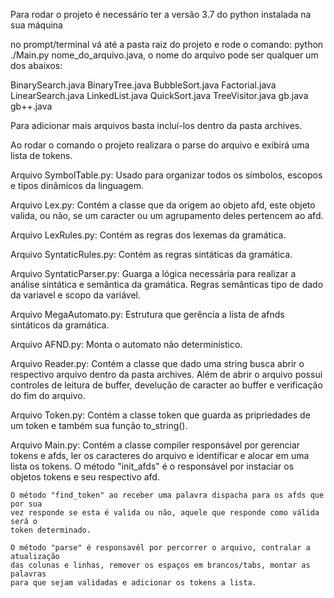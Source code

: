 Para rodar o projeto é necessário ter a versão 3.7 do python
instalada na sua máquina

no prompt/terminal vá até a pasta raiz do projeto e rode o 
comando: python ./Main.py nome_do_arquivo.java, o nome do 
arquivo pode ser qualquer um dos abaixos:

BinarySearch.java
BinaryTree.java
BubbleSort.java
Factorial.java
LinearSearch.java
LinkedList.java
QuickSort.java
TreeVisitor.java
gb.java
gb++.java

Para adicionar mais arquivos basta incluí-los dentro da pasta
archives.

Ao rodar o comando o projeto realizara o parse do arquivo
e exibirá uma lista de tokens.

Arquivo SymbolTable.py:
    Usado para organizar todos os símbolos, escopos e tipos dinâmicos da linguagem.

Arquivo Lex.py:
    Contém a classe que da origem ao objeto afd, este objeto valida, 
    ou não, se um caracter ou um agrupamento deles pertencem ao afd.

Arquivo LexRules.py:
    Contém as regras dos lexemas da gramática.

Arquivo SyntaticRules.py:
    Contém as regras sintáticas da gramática.

Arquivo SyntaticParser.py:
    Guarga a lógica necessária para realizar a análise sintática e semântica da gramática.
    Regras semânticas tipo de dado da variavel e scopo da variável.

Arquivo MegaAutomato.py:
    Estrutura que gerência a lista de afnds sintáticos da gramática.

Arquivo AFND.py:
    Monta o automato não determinístico.

Arquivo Reader.py:
    Contém a classe que dado uma string busca abrir o respectivo arquivo
    dentro da pasta archives. Além de abrir o arquivo possui controles de
    leitura de buffer, develução de caracter ao buffer e verificação do
    fim do arquivo.

Arquivo Token.py:
    Contém a classe token que guarda as pripriedades de um token e também
    sua função to_string().

Arquivo Main.py:
    Contém a classe compiler responsável por gerenciar tokens e afds, ler os
    caracteres do arquivo e identificar e alocar em uma lista os tokens. 
    O método "init_afds" é o responsável por instaciar os objetos tokens e seu
    respectivo afd. 

    O método "find_token" ao receber uma palavra dispacha para os afds que por sua
    vez responde se esta é valida ou não, aquele que responde como válida será o
    token determinado.

    O método "parse" é responsavél por percorrer o arquivo, contralar a atualização
    das colunas e linhas, remover os espaços em brancos/tabs, montar as palavras 
    para que sejam validadas e adicionar os tokens a lista.

